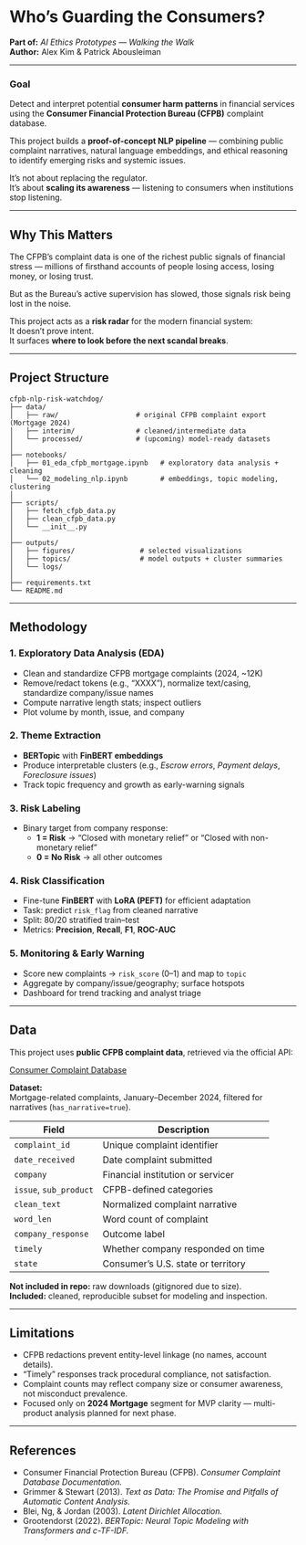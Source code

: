 # Who’s Guarding the Consumers?  
**Part of:** *AI Ethics Prototypes — Walking the Walk*  
**Author:** Alex Kim & Patrick Abousleiman

---

### Goal  
Detect and interpret potential **consumer harm patterns** in financial services using the **Consumer Financial Protection Bureau (CFPB)** complaint database.  

This project builds a **proof-of-concept NLP pipeline** — combining public complaint narratives, natural language embeddings, and ethical reasoning to identify emerging risks and systemic issues.  

It’s not about replacing the regulator.  
It’s about **scaling its awareness** — listening to consumers when institutions stop listening.

---

## Why This Matters  

The CFPB’s complaint data is one of the richest public signals of financial stress — millions of firsthand accounts of people losing access, losing money, or losing trust.  

But as the Bureau’s active supervision has slowed, those signals risk being lost in the noise.  

This project acts as a **risk radar** for the modern financial system:  
It doesn’t prove intent.  
It surfaces **where to look before the next scandal breaks**.  

---

## Project Structure  

```text
cfpb-nlp-risk-watchdog/
├── data/                      
│   ├── raw/                   # original CFPB complaint export (Mortgage 2024)
│   ├── interim/               # cleaned/intermediate data
│   └── processed/             # (upcoming) model-ready datasets
│
├── notebooks/
│   ├── 01_eda_cfpb_mortgage.ipynb   # exploratory data analysis + cleaning
│   └── 02_modeling_nlp.ipynb        # embeddings, topic modeling, clustering
│
├── scripts/
│   ├── fetch_cfpb_data.py
│   ├── clean_cfpb_data.py
│   └── __init__.py
│
├── outputs/
│   ├── figures/                # selected visualizations
│   ├── topics/                 # model outputs + cluster summaries
│   └── logs/
│
├── requirements.txt
└── README.md
```
---

## Methodology

### 1. Exploratory Data Analysis (EDA)
- Clean and standardize CFPB mortgage complaints (2024, ~12K)
- Remove/redact tokens (e.g., “XXXX”), normalize text/casing, standardize company/issue names
- Compute narrative length stats; inspect outliers
- Plot volume by month, issue, and company

### 2. Theme Extraction
- **BERTopic** with **FinBERT embeddings**
- Produce interpretable clusters (e.g., *Escrow errors*, *Payment delays*, *Foreclosure issues*)
- Track topic frequency and growth as early-warning signals

### 3. Risk Labeling
- Binary target from company response:
  - **1 = Risk** → “Closed with monetary relief” or “Closed with non-monetary relief”
  - **0 = No Risk** → all other outcomes

### 4. Risk Classification
- Fine-tune **FinBERT** with **LoRA (PEFT)** for efficient adaptation
- Task: predict `risk_flag` from cleaned narrative
- Split: 80/20 stratified train–test
- Metrics: **Precision**, **Recall**, **F1**, **ROC-AUC**

### 5. Monitoring & Early Warning
- Score new complaints → `risk_score` (0–1) and map to `topic`
- Aggregate by company/issue/geography; surface hotspots
- Dashboard for trend tracking and analyst triage

---

## Data

This project uses **public CFPB complaint data**, retrieved via the official API:

[Consumer Complaint Database](https://www.consumerfinance.gov/data-research/consumer-complaints/)

**Dataset:**  
Mortgage-related complaints, January–December 2024, filtered for narratives (`has_narrative=true`).

| Field | Description |
|--------|-------------|
| `complaint_id` | Unique complaint identifier |
| `date_received` | Date complaint submitted |
| `company` | Financial institution or servicer |
| `issue`, `sub_product` | CFPB-defined categories |
| `clean_text` | Normalized complaint narrative |
| `word_len` | Word count of complaint |
| `company_response` | Outcome label |
| `timely` | Whether company responded on time |
| `state` | Consumer’s U.S. state or territory |

**Not included in repo:** raw downloads (gitignored due to size).  
**Included:** cleaned, reproducible subset for modeling and inspection.

---

## Limitations

- CFPB redactions prevent entity-level linkage (no names, account details).  
- “Timely” responses track procedural compliance, not satisfaction.  
- Complaint counts may reflect company size or consumer awareness, not misconduct prevalence.  
- Focused only on **2024 Mortgage** segment for MVP clarity — multi-product analysis planned for next phase. 

---

## References

- Consumer Financial Protection Bureau (CFPB). *Consumer Complaint Database Documentation.*  
- Grimmer & Stewart (2013). *Text as Data: The Promise and Pitfalls of Automatic Content Analysis.*  
- Blei, Ng, & Jordan (2003). *Latent Dirichlet Allocation.*  
- Grootendorst (2022). *BERTopic: Neural Topic Modeling with Transformers and c-TF-IDF.*  


